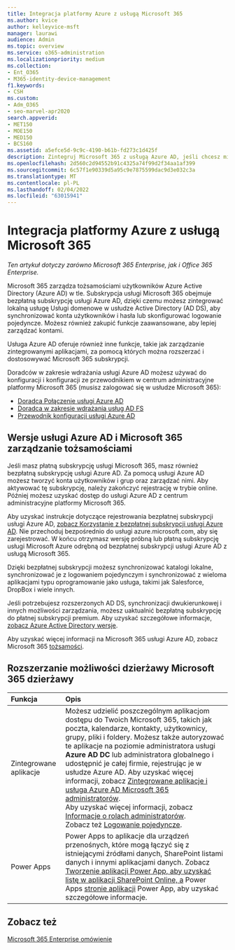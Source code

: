 ```yaml
---
title: Integracja platformy Azure z usługą Microsoft 365
ms.author: kvice
author: kelleyvice-msft
manager: laurawi
audience: Admin
ms.topic: overview
ms.service: o365-administration
ms.localizationpriority: medium
ms.collection:
- Ent_O365
- M365-identity-device-management
f1.keywords:
- CSH
ms.custom:
- Adm_O365
- seo-marvel-apr2020
search.appverid:
- MET150
- MOE150
- MED150
- BCS160
ms.assetid: a5efce5d-9c9c-4190-b61b-fd273c1d425f
description: Zintegruj Microsoft 365 z usługą Azure AD, jeśli chcesz mieć synchronizację haseł lub logowanie pojedyncze ze środowiskiem lokalnym.
ms.openlocfilehash: 2d560c2d94552b91c4325a74f99d2f34aa1af399
ms.sourcegitcommit: 6c57f1e90339d5a95c9e7875599dac9d3e032c3a
ms.translationtype: MT
ms.contentlocale: pl-PL
ms.lasthandoff: 02/04/2022
ms.locfileid: "63015941"
---
```

# <a name="azure-integration-with-microsoft-365"></a>Integracja platformy Azure z usługą Microsoft 365

*Ten artykuł dotyczy zarówno Microsoft 365 Enterprise, jak i Office 365 Enterprise.*

Microsoft 365 zarządza tożsamościami użytkowników Azure Active Directory (Azure AD) w tle. Subskrypcja usługi Microsoft 365 obejmuje bezpłatną subskrypcję usługi Azure AD, dzięki czemu możesz zintegrować lokalną usługę Usługi domenowe w usłudze Active Directory (AD DS), aby synchronizować konta użytkowników i hasła lub skonfigurować logowanie pojedyncze. Możesz również zakupić funkcje zaawansowane, aby lepiej zarządzać kontami.
  
Usługa Azure AD oferuje również inne funkcje, takie jak zarządzanie zintegrowanymi aplikacjami, za pomocą których można rozszerzać i dostosowywać Microsoft 365 subskrypcji.
  
Doradców w zakresie wdrażania usługi Azure AD możesz używać do konfiguracji i konfiguracji ze przewodnikiem w centrum administracyjne platformy Microsoft 365 (musisz zalogować się w usłudze Microsoft 365):

 - [Doradca Połączenie usługi Azure AD](https://aka.ms/aadconnectpwsync)
 - [Doradca w zakresie wdrażania usług AD FS](https://aka.ms/adfsguidance)
 - [Przewodnik konfiguracji usługi Azure AD](https://aka.ms/aadpguidance)
  
## <a name="azure-ad-editions-and-microsoft-365-identity-management"></a>Wersje usługi Azure AD i Microsoft 365 zarządzanie tożsamościami

Jeśli masz płatną subskrypcję usługi Microsoft 365, masz również bezpłatną subskrypcję usługi Azure AD. Za pomocą usługi Azure AD możesz tworzyć konta użytkowników i grup oraz zarządzać nimi. Aby aktywować tę subskrypcję, należy zakończyć rejestrację w trybie online. Później możesz uzyskać dostęp do usługi Azure AD z centrum administracyjne platformy Microsoft 365. 

Aby uzyskać instrukcje dotyczące rejestrowania bezpłatnej subskrypcji usługi Azure AD, [zobacz Korzystanie z bezpłatnej subskrypcji usługi Azure AD](../compliance/use-your-free-azure-ad-subscription-in-office-365.md). Nie przechoduj bezpośrednio do usługi azure.microsoft.com, aby się zarejestrować. W końcu otrzymasz wersję próbną lub płatną subskrypcję usługi Microsoft Azure odrębną od bezpłatnej subskrypcji usługi Azure AD z usługą Microsoft 365. 
  
Dzięki bezpłatnej subskrypcji możesz synchronizować katalogi lokalne, synchronizować je z logowaniem pojedynczym i synchronizować z wieloma aplikacjami typu oprogramowanie jako usługa, takimi jak Salesforce, DropBox i wiele innych.
  
Jeśli potrzebujesz rozszerzonych AD DS, synchronizacji dwukierunkowej i innych możliwości zarządzania, możesz uaktualnić bezpłatną subskrypcję do płatnej subskrypcji premium. Aby uzyskać szczegółowe informacje, [zobacz Azure Active Directory wersje](https://azure.microsoft.com/pricing/details/active-directory/).
  
Aby uzyskać więcej informacji na Microsoft 365 usługi Azure AD, zobacz Microsoft 365 [tożsamości](deploy-identity-solution-identity-model.md).
  
## <a name="extend-the-capabilities-of-your-microsoft-365-tenant"></a>Rozszerzanie możliwości dzierżawy Microsoft 365 dzierżawy

|**Funkcja**|**Opis**|
|:-----|:-----|
|Zintegrowane aplikacje  <br/> |Możesz udzielić poszczególnym aplikacjom dostępu do Twoich Microsoft 365, takich jak poczta, kalendarze, kontakty, użytkownicy, grupy, pliki i foldery. Możesz także autoryzować te aplikacje na poziomie administratora usługi **Azure AD DC** lub administratora globalnego i udostępnić je całej firmie, rejestrując je w usłudze Azure AD. Aby uzyskać więcej informacji, zobacz [Zintegrowane aplikacje i usługa Azure AD Microsoft 365 administratorów](integrated-apps-and-azure-ads.md).<br/> Aby uzyskać więcej informacji, zobacz [Informacje o rolach administratorów](/microsoft-365/admin/add-users/about-admin-roles?). <br/> Zobacz też [Logowanie pojedyncze](/azure/active-directory/manage-apps/what-is-single-sign-on).  <br/> |
|Power Apps  <br/> | Power Apps to aplikacje dla urządzeń przenośnych, które mogą łączyć się z istniejącymi źródłami danych, SharePoint listami danych i innymi aplikacjami danych. Zobacz [Tworzenie aplikacji Power App, aby uzyskać listę w aplikacji SharePoint Online, a](https://support.office.com/article/9338b2d2-67ac-4b81-8e67-97da27e5e9ab) Power Apps [stronie aplikacji](https://powerapps.microsoft.com/) Power App, aby uzyskać szczegółowe informacje.  <br/> |
   
## <a name="see-also"></a>Zobacz też

[Microsoft 365 Enterprise omówienie](microsoft-365-overview.md)
